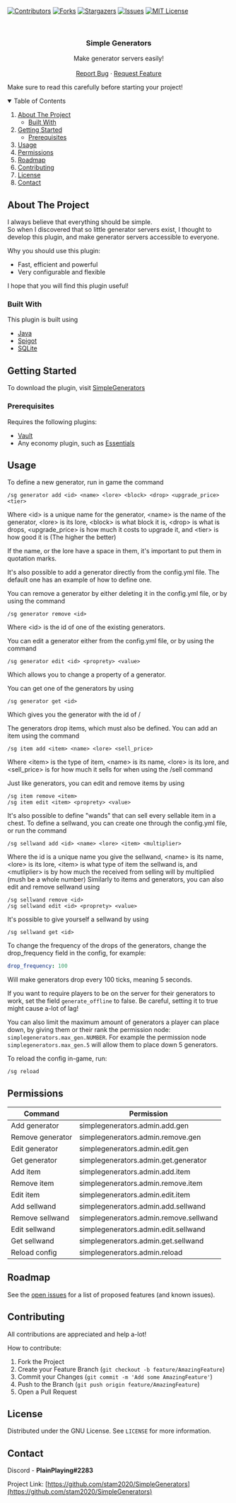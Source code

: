 [![Contributors][contributors-shield]][contributors-url]
[![Forks][forks-shield]][forks-url]
[![Stargazers][stars-shield]][stars-url]
[![Issues][issues-shield]][issues-url]
[![MIT License][license-shield]][license-url]



<br />
<p align="center">
  <h3 align="center">Simple Generators</h3>

  <p align="center">
    Make generator servers easily!
    <br />
    <br />
    <a href="https://github.com/stam2020/SimpleGenerators/issues">Report Bug</a>
    ·
    <a href="https://github.com/stam2020/SimpleGenerators/issues">Request Feature</a>
  </p>
</p>

Make sure to read this carefully before starting your project!
<details open="open">
  <summary>Table of Contents</summary>
  <ol>
    <li>
      <a href="#about-the-project">About The Project</a>
      <ul>
        <li><a href="#built-with">Built With</a></li>
      </ul>
    </li>
    <li>
      <a href="#getting-started">Getting Started</a>
      <ul>
        <li><a href="#prerequisites">Prerequisites</a></li>
      </ul>
    </li>
    <li><a href="#usage">Usage</a></li>
    <li><a href="#permissions">Permissions</a></li>
    <li><a href="#roadmap">Roadmap</a></li>
    <li><a href="#contributing">Contributing</a></li>
    <li><a href="#license">License</a></li>
    <li><a href="#contact">Contact</a></li>
  </ol>
</details>




## About The Project

I always believe that everything should be simple.
<br>
So when I discovered that so little generator servers exist, I thought to develop this plugin, and make generator servers accessible to everyone. 

Why you should use this plugin:
* Fast, efficient and powerful
* Very configurable and flexible


I hope that you will find this plugin useful!

### Built With

This plugin is built using
* [Java](https://www.java.com/en/)
* [Spigot](https://www.spigotmc.org/)
* [SQLite](https://www.sqlite.org/index.html)




## Getting Started

To download the plugin, visit [SimpleGenerators](https://www.spigotmc.org/resources/simplegenerators.94621/)

### Prerequisites

Requires the following plugins:
* [Vault](https://dev.bukkit.org/projects/vault)
* Any economy plugin, such as [Essentials](https://www.spigotmc.org/resources/essentialsx.9089/)


## Usage

To define a new generator, run in game the command 
```
/sg generator add <id> <name> <lore> <block> <drop> <upgrade_price> <tier>
```
Where \<id> is a unique name for the generator, \<name> is the name of the generator, \<lore> is its lore, \<block> is what block it is, \<drop> is what is drops, \<upgrade_price> is how much it costs to upgrade it, and \<tier> is how good it is (The higher the better)

If the name, or the lore have a space in them, it's important to put them in quotation marks.

It's also possible to add a generator directly from the config.yml file. The default one has an example of how to define one.

You can remove a generator by either deleting it in the config.yml file, or by using the command
```
/sg generator remove <id>
```
Where \<id> is the id of one of the existing generators.

You can edit a generator either from the config.yml file, or by using the command
```
/sg generator edit <id> <proprety> <value>
```
Which allows you to change a property of a generator. 

You can get one of the generators by using
```
/sg generator get <id>
``` 
Which gives you the generator with the id of /<id>

The generators drop items, which must also be defined. You can add an item using the command
```
/sg item add <item> <name> <lore> <sell_price>
```
Where \<item> is the type of item, \<name> is its name, \<lore> is its lore, and \<sell_price> is for how much it sells for when using the /sell command

Just like generators, you can edit and remove items by using 
```
/sg item remove <item>
/sg item edit <item> <proprety> <value>
```

It's also possible to define "wands" that can sell every sellable item in a chest. To define a sellwand, you can create one through the config.yml file, or run the command
```
/sg sellwand add <id> <name> <lore> <item> <multiplier>
``` 
Where the id is a unique name you give the sellwand, \<name> is its name, \<lore> is its lore, \<item> is what type of item the sellwand is, and \<mutliplier> is by how much the received from selling will by multiplied (mush be a whole number) 
Similarly to items and generators, you can also edit and remove sellwand using
```
/sg sellwand remove <id>
/sg sellwand edit <id> <proprety> <value>
```
It's possible to give yourself a sellwand by using
```
/sg sellwand get <id>
``` 

To change the frequency of the drops of the generators, change the drop_frequency field in the config, for example:
```yaml
drop_frequency: 100
```
Will make generators drop every 100 ticks, meaning 5 seconds.

If you want to require players to be on the server for their generators to work, set the field ```generate_offline``` to false. Be careful, setting it to true might cause a-lot of lag!
 
You can also limit the maximum amount of generators a player can place down, by giving them or their rank the permission node: ```simplegenerators.max_gen.NUMBER```. For example the permission node ```simplegenerators.max_gen.5``` will allow them to place down 5 generators.
 
To reload the config in-game, run:
```sh
/sg reload
```

## Permissions

Command | Permission
--- | ---
Add generator | simplegenerators.admin.add.gen
Remove generator | simplegenerators.admin.remove.gen
Edit generator | simplegenerators.admin.edit.gen
Get generator | simplegenerators.admin.get.generator
Add item | simplegenerators.admin.add.item
Remove item | simplegenerators.admin.remove.item
Edit item | simplegenerators.admin.edit.item
Add sellwand | simplegenerators.admin.add.sellwand
Remove sellwand | simplegenerators.admin.remove.sellwand
Edit sellwand | simplegenerators.admin.edit.sellwand
Get sellwand | simplegenerators.admin.get.sellwand
Reload config | simplegenerators.admin.reload



## Roadmap

See the [open issues](https://github.com/stam2020/SimpleGenerators/issues) for a list of proposed features (and known issues).



## Contributing

All contributions are appreciated and help a-lot!

How to contribute:

1. Fork the Project
2. Create your Feature Branch (`git checkout -b feature/AmazingFeature`)
3. Commit your Changes (`git commit -m 'Add some AmazingFeature'`)
4. Push to the Branch (`git push origin feature/AmazingFeature`)
5. Open a Pull Request




## License

Distributed under the GNU License. See `LICENSE` for more information.




## Contact

Discord - **PlainPlaying#2283**

Project Link: [https://github.com/stam2020/SimpleGenerators](https://github.com/stam2020/SimpleGenerators)



[contributors-shield]: https://img.shields.io/github/contributors/stam2020/SimpleGenerators.svg?style=for-the-badge
[contributors-url]: https://github.com/stam2020/SimpleGenerators/graphs/contributors
[forks-shield]: https://img.shields.io/github/forks/stam2020/SimpleGenerators.svg?style=for-the-badge
[forks-url]: https://github.com/stam2020/SimpleGenerators/network/members
[stars-shield]: https://img.shields.io/github/stars/stam2020/SimpleGenerators.svg?style=for-the-badge
[stars-url]: https://github.com/stam2020/SimpleGenerators/stargazers
[issues-shield]: https://img.shields.io/github/issues/stam2020/SimpleGenerators.svg?style=for-the-badge
[issues-url]: https://github.com/stam2020/SimpleGenerators/issues
[license-shield]: https://img.shields.io/github/license/stam2020/SimpleGenerators.svg?style=for-the-badge
[license-url]: https://github.com/stam2020/SimpleGenerators/blob/master/LICENSE
[product-screenshot]: images/screenshot.png
